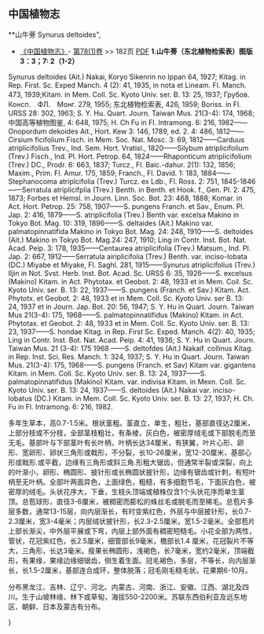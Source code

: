 
## 中国植物志

**山牛蒡 Synurus deltoides",


* [《中国植物志》](http://www.iplant.cn/frps)- [第78(1)卷](http://www.iplant.cn/frps/vol/78(1)) >> 182页 [PDF](http://www.iplant.cn/frps/pdf/78(1)/182.PDF)
**1.山牛蒡（东北植物检索表）图版3：3；7: 2（1-2）**

Synurus deltoides (Ait.) Nakai, Koryo Sikenrin no Ippan 64, 1927; Kitag. in Rep. First. Sc. Exped Manch. 4 (2): 41, 1935, in nota et Lineam. Fl. Manch. 473, 1939;Kitam. in Mem. Coll. Sc. Kyoto Univ. ser. B. 13: 25, 1937; Грубов.　Консп.　ФЛ.　Монг. 279, 1955; 东北植物检索表, 426, 1959; Boriss. in Fl. URSS 28: 302, 1963; S. Y. Hu. Quart. Journ. Taiwan Mus. 21(3-4): 174, 1968;中国高等植物图鉴, 4: 648, 1975; H. Ch Fu in Fl. Intramong. 6: 216, 1982——Onopordum dekoides Ait., Hort. Kew 3: 146, 1789, ed. 2. 4: 486, 1812——Cirsium ficifolium Fisch. in Mem. Soc. Nat. Mosc. 3: 69, 1812——Carduus atriplicifolius Trev., Ind. Sem. Hort. Vratisl., 1820——Silybum atriplicifolium (Trev.) Fisch., Ind. Pl. Hort. Petrop. 64, 1824——Rhaponticum atriplicifolium (Trev.) DC., Prodr. 6: 663, 1837; Turcz., Fl. Baic.-dahur. 2(1): 132, 1856; Maxim., Prim. Fl. Amur. 175, 1859; Franch., Fl. David. 1: 183, 1884——Stephanocoma atriplcifolia (Trev.) Turcz. ex Ldb., Fl. Ross. 2: 751, 1845-1846——Serratula atriplicifplia (Trev.) Benth. in Benth. et Hook. f., Gen. Pl. 2: 475, 1873; Forbes et Hemsl. in Journ. Linn. Soc. Bot. 23: 468, 1888; Komar. in Act. Hort. Petrop. 25: 758, 1907——S. pungens Franch. et Sav., Enum. Pl. Jap. 2: 416, 1879——S. atriplicifolia (Trev.) Benth var. excelsa Makino in Tokyo Bot. Mag. 10: 319, 1896——S. deltaides (Ait.) Makino var. palmatopinnatifida Makino in Tokyo Bot. Mag. 24: 248, 1910——S. deltoides (Ait.) Makino in Tokyo Bot. Mag.24: 247, 1910; Ling in Contr. Inst. Bot. Nat. Acad. Peip. 3: 178, 1935——Centaurea atriplicifolia (Trev.) Matsum., Ind. Pl. Jap. 2: 667, 1912——Serratula airiplicifolia (Trev.) Benth. var. inciso-lobata (DC.) Miyabe et Miyake, Fl. Saghl. 281, 1915——Synurus atriplicifolius (Trev.) Iljin in Not. Svst. Herb. Inst. Bot. Acad. Sc. URSS 6: 35, 1926——S. excelsus (Makino) Kitam. in Act. Phytotax. et Geobot. 2: 48, 1933 et in Mem. Coil. Sc. Kyoto Univ. ser. B. 13: 22, 1937——S. pungens (Franch. et Sav.) Kitam. Act. Phytotx. et Geobot. 2: 48, 1933 et in Mem. Coll. Sc. Kyoto Univ. ser B. 13: 24, 1937 et in Journ. Jap. Bot. 20: 56, 1947; S. Y. Hu in Quart. Journ. Taiwan Mus 21(3-4): 175, 1968——S. palmatopinnatifidus (Makino) Kitam. in Act. Phytotax. et Geobot. 2: 48, 1933 et in Mem. Coll. Sc. Kyoto Univ. ser. B. 13: 23, 1937——S. hondae Kitag. in Rep. First Sc. Exped. Manch. 4(2): 40, 1935; Ling in Contr. Inst. Bot. Nat. Acad. Peip. 4: 41, 1936; S. Y. Hu in Quart. Journ. Taiwan Mus. 21 (3-4): 175 1968 ——S. deltofdes (Ait.) Nakaif. collinus Kitag. in Rep. Inst. Sci. Res. Manch. 1: 324, 1937; S. Y. Hu in Quart. Journ. Taiwan Mus. 21(3-4): 175, 1968——S. pungens (Franch. et Sav) Kitam var. gigantens Kitam. in Mem. Coll. Sc. Kyoto Univ. ser. B. 13: 24, 1937——S. palmatopinnatifidus (Makino) Kitam. var. indivisa Kitam. in Mexn. Coll. Sc. Kyoto Univ. ser. B. 13: 24, 1937——S. deltoides (Ait.) Nakai var. inciso-lobatus (DC.) Kitam. in Mem. Coll. Sc. Kyoto Univ. ser. B. 13: 27, 1937; H. Ch. Fu in Fl. Intramong. 6: 216, 1982.

多年生草本，高0.7-1.5米。根状茎粗。茎直立，单生，粗壮，基部直径达2厘米，上部分枝或不分枝，全部茎枝粗壮，有条棱，灰白色，被密厚绒毛或下部脱毛而至无毛。基部叶与下部茎叶有长叶柄，叶柄长达34厘米，有狭翼，叶片心形、卵形、宽卵形、卵状三角形或戟形，不分裂，长10-26厘米，宽12-20厘米，基部心形或戟形.或平截，边缘有三角形或斜三角.形粗大锯齿，但通常半裂或深裂，向上的叶渐小，卵形、椭圆形、披针形或长椭圆状披针形，边缘有锯齿或针刺，有短叶柄至无叶柄。全部叶两面异色，上面绿色，粗糙，有多细胞节毛，下面灰白色，被密厚的绒毛。头状花序大，下垂，生枝头顶端或植株仅含1个头状花序而单生茎顶。总苞球形，直径3-6厘米，被稠密而膨松的蛛丝毛或脱毛而至稀毛。总苞片多层多数，通常13-15层，向内层渐长，有时变紫红色，外层与中层披针形，长0.7-2.3厘米，宽3-4毫米；内层绒状披针形，长2.3-2.5厘米，宽1.5-2毫米。全部苞片上部长渐尖，中外层平展或下弯，内层上部外面有稠密短糙毛。小花全部为两性，管状，花冠紫红色，长2.5厘米，细管部长9毫米，檐部长1.4 厘米，花冠裂片不等大，三角形，长达3毫米。瘦果长椭圆形，浅褐色，长7毫米，宽约2毫米，顶端截形，有果缘，果缘边缘细锯齿，侧生着生面。冠毛褐色，多层，不等长，向内层渐长，长1.5-2厘米，基部连合成环，整体脱落；冠毛刚毛糙毛状。花果期6-10月。

分布黑龙江、吉林、辽宁、河北、内蒙古、河南、浙江、安徽、江西、湖北及四川。生于山坡林缘、林下或草甸，海拔550-2200米。苏联东西伯利亚及远东地区、朝鲜、日本及蒙古有分布。

}